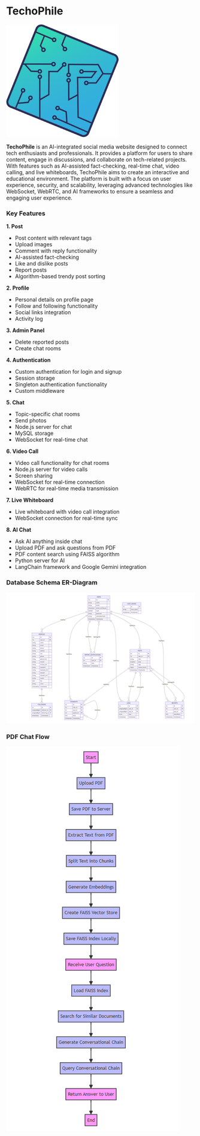 # **TechoPhile**

![App Logo](image/README/app_logo.png "TechoPhile")

**TechoPhile** is an AI-integrated social media website designed to connect tech enthusiasts and professionals. It provides a platform for users to share content, engage in discussions, and collaborate on tech-related projects. With features such as AI-assisted fact-checking, real-time chat, video calling, and live whiteboards, TechoPhile aims to create an interactive and educational environment. The platform is built with a focus on user experience, security, and scalability, leveraging advanced technologies like WebSocket, WebRTC, and AI frameworks to ensure a seamless and engaging user experience.

### Key Features

**1. Post**

* Post content with relevant tags
* Upload images
* Comment with reply functionality
* AI-assisted fact-checking
* Like and dislike posts
* Report posts
* Algorithm-based trendy post sorting

**2. Profile**

* Personal details on profile page
* Follow and following functionality
* Social links integration
* Activity log

**3. Admin Panel**

* Delete reported posts
* Create chat rooms

**4. Authentication**

* Custom authentication for login and signup
* Session storage
* Singleton authentication functionality
* Custom middleware

**5. Chat**

* Topic-specific chat rooms
* Send photos
* Node.js server for chat
* MySQL storage
* WebSocket for real-time chat

**6. Video Call**

* Video call functionality for chat rooms
* Node.js server for video calls
* Screen sharing
* WebSocket for real-time connection
* WebRTC for real-time media transmission

**7. Live Whiteboard**

* Live whiteboard with video call integration
* WebSocket connection for real-time sync

**8. AI Chat**

* Ask AI anything inside chat
* Upload PDF and ask questions from PDF
* PDF content search using FAISS algorithm
* Python server for AI
* LangChain framework and Google Gemini integration

### Database Schema ER-Diagram

![ERD](image/README/ERD.png "ER Diagram")

### PDF Chat Flow

![PDF Flow](image/README/AI_Flow.png "PDF Chat Flow")
